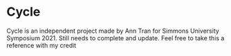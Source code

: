 # Cycle
Cycle is an independent project made by Ann Tran for Simmons University Symposium 2021. 
Still needs to complete and update. 
Feel free to take this a reference with my credit
